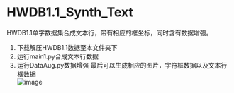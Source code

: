 # HWDB1.1_Synth_Text
HWDB1.1单字数据集合成文本行，带有相应的框坐标，同时含有数据增强。 
1. 下载解压HWDB1.1数据至本文件夹下
2. 运行main1.py合成文本行数据
3. 运行DataAug.py数据增强
最后可以生成相应的图片，字符框数据以及文本行框数据  
![image](https://user-images.githubusercontent.com/31850863/123236963-d3d35400-d50f-11eb-8b4e-9a082caa6d5f.png)
